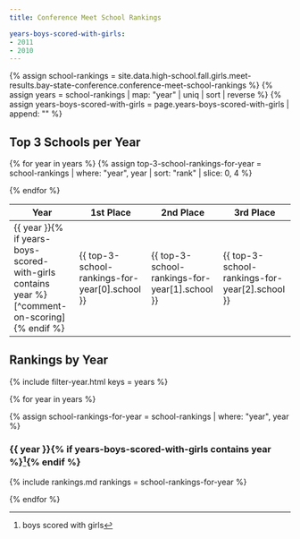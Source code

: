 ```yaml
---
title: Conference Meet School Rankings

years-boys-scored-with-girls:
- 2011
- 2010
---
```


<style type="text/css">
  .page__content table p {
    margin-bottom: 0em;
  }
</style>

[^comment-on-scoring]: boys scored with girls

{% assign school-rankings = site.data.high-school.fall.girls.meet-results.bay-state-conference.conference-meet-school-rankings %}
{% assign years = school-rankings | map: "year" | uniq | sort | reverse %}
{% assign years-boys-scored-with-girls = page.years-boys-scored-with-girls | append: "" %}

## Top 3 Schools per Year

<table>
<thead>
<tr>
  <th>Year</th>
  <th>1st Place</th>
  <th>2nd Place</th>
  <th>3rd Place</th>
</tr>
</thead>
<tbody>

{% for year in years %}
{% assign top-3-school-rankings-for-year = school-rankings | where: "year", year | sort: "rank" | slice: 0, 4 %}
<tr>
  <td markdown="1">
  {{ year }}{% if years-boys-scored-with-girls contains year %}[^comment-on-scoring]{% endif %}
  </td>
  <td>{{ top-3-school-rankings-for-year[0].school }}</td>
  <td>{{ top-3-school-rankings-for-year[1].school }}</td>
  <td>{{ top-3-school-rankings-for-year[2].school }}</td>
</tr>
{% endfor %}
</tbody>
</table>

## Rankings by Year

{% include filter-year.html
  keys = years %}

{% for year in years %}

<div class="filter-section" data-key="{{ year }}" markdown="1">

{% assign school-rankings-for-year = school-rankings | where: "year", year %}

### {{ year }}{% if years-boys-scored-with-girls contains year %}[^comment-on-scoring]{% endif %}

{% include rankings.md
  rankings = school-rankings-for-year %}

</div>

{% endfor %}
